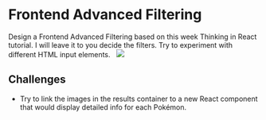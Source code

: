 # Frontend Advanced Filtering
Design a Frontend Advanced Filtering based on this week Thinking in React tutorial.
I will leave it to you decide the filters. Try to experiment with different HTML input elements.  
![](https://cdn.discordapp.com/attachments/1017862173881544775/1042914827775004682/image.png)

## Challenges
- Try to link the images in the results container to a new React component that would display detailed info for each Pokémon.
